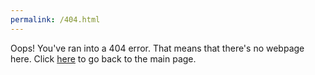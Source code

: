 ```yaml
---
permalink: /404.html
---
```

Oops! You've ran into a 404 error. That means that there's no webpage here. Click [here](https://beansbeefbroccoli.github.io) to go back to the main page.
